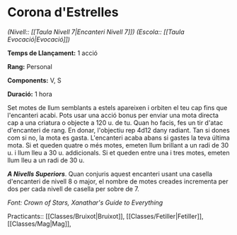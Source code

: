 # Corona d'Estrelles

*(Nivell:: [[Taula Nivell 7|Encanteri Nivell 7]]) (Escola:: [[Taula Evocació|Evocació]])*

**Temps de Llançament:** 1 acció

**Rang:** Personal

**Components:** V, S

**Duració:** 1 hora

Set motes de llum semblants a estels apareixen i orbiten el teu cap fins que l'encanteri acabi. Pots usar una acció bonus per enviar una mota directa cap a una criatura o objecte a 120 u. de tu. Quan ho facis, fes un tir d'atac d'encanteri de rang. En donar, l'objectiu rep 4d12 dany radiant. Tan si dones com si no, la mota es gasta. L'encanteri acaba abans si gastes la teva última mota. Si et queden quatre o més motes, emeten llum brillant a un radi de 30 u. i llum lleu a 30 u. addicionals. Si et queden entre una i tres motes, emeten llum lleu a un radi de 30 u.

***A Nivells Superiors***. Quan conjuris aquest encanteri usant una casella d'encanteri de nivell 8 o major, el nombre de motes creades incrementa per dos per cada nivell de casella per sobre de 7.


*Font: Crown of Stars, Xanathar's Guide to Everything*



Practicants:: [[Classes/Bruixot|Bruixot]], [[Classes/Fetiller|Fetiller]], [[Classes/Mag|Mag]],